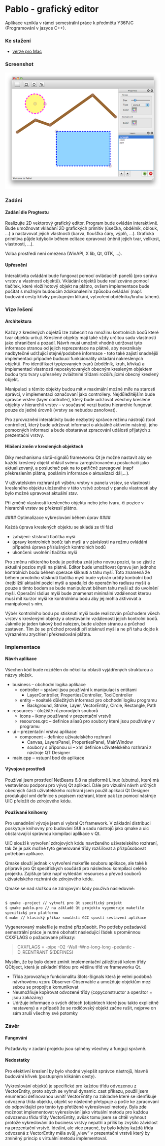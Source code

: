 Pablo - grafický editor
=======================

Aplikace vznikla v rámci semestrální práce k předmětu Y36PJC (Programování v jazyce C++).

### Ke stažení ###
 * [verze pro Mac](https://github.com/peruginni/Pablo/raw/master/bin/pablo.app.dmg)

### Screenshot ###
![Ukázka aplikace](https://github.com/peruginni/Pablo/raw/master/doc/screenshot.png)

### Zadání ###

#### Zadání dle Progtestu ####
Realizujte 2D vektorový grafický editor. Program bude ovládán interaktivně. Bude umožnovat vkládání 2D grafických primitiv (úsečka, obdélník, oblouk, ...) a nastavovat jejich vlastnosti (barva, tloušťka čáry, výplň, ...). Grafická primitiva půjde kdykoliv během editace opravovat (měnit jejich tvar, velikost, vlastnosti, ...).

Volba prostředí není omezena (WinAPI, X lib, Qt, GTK, ...).

#### Upřesnění ####
Interaktivita ovládání bude fungovat pomocí ovládacích panelů (pro správu vrstev a vlastností objektů). Vkládání objektů bude realizováno pomocí tlačítek, které vloží hotový objekt na plátno, ovšem implementace bude počítat s možným budoucím zdokonalením způsobu ovládání (např. budování cesty křivky postupným klikání, vytvoření obdélníku/kruhu tahem).

### Vize řešení ###

#### Architektura ####
Každý z kreslených objektů lze zobecnit na množinu kontrolních bodů které tvar objektu určují. Kreslené objekty mají také vždy určitou sadu vlastností jako ohraničení a pozadí. Návrh musí umožnit vhodně udržovat tyto informace stranou od jejich reprezentace na plátně, aby nevznikaly nadbytečné udržující stejné/podobné informace - toto také zajistí snadnější implementaci případné budoucí funkcionality ukládání nakreslených objektů. Pro identifikaci typizovaných tvarů (obdélník, kruh, křivka) a implementaci vlastností neposkytovaných obecným kresleným objektem budou tyto tvary upřesněny zvláštními třídami rozšiřujícími obecný kreslený objekt.

Manipulaci s těmito objekty budou mít v maximální možné míře na starosti správci, v implementaci označovaní jako controllery. Nejdůležitějším bude správce vrstev (layer controller), který bude udržovat všechny kreslené objekty v hierarchii vrstev – v současné verzi budou hierarchie fungovat pouze do jedné úrovně (vrstvy se nebudou zanořovat).

Pro zprovoznění interaktivity bude nezbytný správce režimu nástrojů (tool controller), který bude udržovat informaci o aktuálně aktivním nástroji, jeho pomocných informací a bude obstarávat zpracování událostí přijatých z prezentační vrstvy.

#### Hlášení změn v kreslených objektech ####
Díky mechanismu slotů-signálů frameworku Qt je možné nastavit aby se každý kreslený objekt ohlásil svému zaregistrovanému posluchači jako aktualizovaný, a posluchač pak na to patřičně zareagoval (např překreslením plátna, posláním informace o aktualizaci dál,...).

V uživatelském rozhraní při výběru vrstvy v panelu vrstev, se vlastnosti kresleného objektu uloženého v této vrstvě zobrazí v panelu vlastností aby bylo možné upravovat aktuální stav.

Při změně vlastností kresleného objektu nebo jeho tvaru, či pozice v hierarchii vrstev se překreslí plátno.

#### Optimalizace vykreslování během úprav ####

Každá úprava kreslených objektu se skládá ze tří fází

 * zahájení: stisknutí tlačítka myši
 * úpravy kontrolních bodů: tah myši a v závislosti na režmu ovládání případná úprava příslušných kontrolních bodů
 * ukončení: uvolnění tlačítka myši

Pro změnu některého bodu je potřeba znát jeho novou pozici, ta se zjistí z aktuální pozice myši na plátně. Editor bude umožňovat úpravu jen jednoho kontrolních bodu během operace kliknutí a tahu myší. Toto znamená že během prvotního stisknutí tlačítka myši bude vybrán určitý kontrolní bod (nejbližší aktuální pozici myši a spadající do operačního radiusu myši) a pouze s tímto bodem se bude manipulovat během tahu myši až do uvolnění myši. Operační rádius myši bude znamenat minimální vzdálenost kterou musí mít kurzor myši ke kontrolnímu bodu aby jej mohla aktivovat a manipulovat s ním.

Výběr kontrolního bodu po stisknutí myši bude realizován průchodem všech vrstev s kreslenými objekty a otestováním vzdálenosti jejich kontrolní bodů. Jakmile je jeden takový bod nalezen, bude uložen stranou a průchod zastaven. Tím že se průchod provádí při stisknutí myši a ne při tahu dojde k výraznému zrychlení překreslování plátna.

### Implementace ###

#### Návrh aplikace ####
Všechen kód bude rozdělen do několika oblastí vyjádřených strukturou a názvy složek.

 * business – obchodní logika aplikace 
   * controller – správci jsou používání k manipulaci s entitami 
     * LayerController, PropertiesController, ToolController
   * entity – nositelé důležitých informací pro obchodní logiku programu 
     * Background, Stroke, Layer, VectorEntity, Circle, Rectangle, Path
 * resources – úložiště různorodých souborů 
   * icons – ikony používané v prezentační vrstvě 
   * resources.qrc – definice aliasů pro soubory které jsou používány v programu
 * ui – prezentační vrstva aplikace 
   * component – definice uživatelského rozhraní 
     * Canvas, LayersPanel, PropertiesPanel, MainWindow
     * soubory s příponou ui – xml definice uživatelského rozhraní z nástroje QT Designer 
 * main.cpp – vstupní bod do aplikace

#### Vývojové prostředí ####
Používal jsem prostředí NetBeans 6.8 na platformě Linux (ubutnu), které má vestavěnou podporu pro vývoj Qt aplikací. Dále pro vizuální návrh určitých obecných částí uživatelského rozhraní jsem použil aplikaci Qt Designer produkující xml definice s popisem rozhraní, které pak lze pomocí nástroje UIC přeložit do zdrojového kódu.

#### Používané knihovny ####
Pro usnadnění vývoje jsem si vybral Qt framework. V základní distribuci poskytuje knihovny pro budování GUI a sadu nástrojů jako qmake a uic obstaravající správnou kompilaci aplikace v Qt.

UIC slouží k vytvoření zdrojových kódu navrženého uživatelského rozhraní, tak že je pak možné tyto generované třídy rozšiřovat a přizpůsobovat potřebám aplikace.

Qmake slouží jednak k vytvoření makefile souboru aplikace, ale také k přípravě pro Qt specifických součástí pro následnou kompilaci celého projektu. Zajištuje také např vyhledání resources a převod souborů uživatelského rozhrání do zdrojového kódu.

Qmake se nad složkou se zdrojovými kódy používá následovně:

<pre><code>
$ qmake -project // vytvoří pro Qt specifický projekt 
$ qmake pablo.pro // na základě Qt projektu vygeneruje makefile specifický pro platformu
$ make // klasický přikaz součásti GCC spustí sestavení aplikace
</code></pre>

Vygenerovaný makefile je možné přizpůsobit. Pro potřeby požadavků semestrální práce je nutné obohatit následující řádek s proměnnou CXXFLAGS o požadované příkazy:

> CXXFLAGS = -pipe -O2 -Wall -Wno-long-long -pedantic -D_REENTRANT $(DEFINES)

Myslím, že by bylo dobré zmínit implementační záležitosti kolem třídy QObject, která je základní třídou pro většinu tříd ve frameworku Qt.
 
 * Třída zprovozňuje funkcionalitu Slots-Signals která je velmi podobná návrhovému vzoru Observer-Observable a umožňuje objektům mezi sebou se propojit a komunikovat
 * Neumožňuje kopírovat odvozené třídy (copyconstructor a operátor = jsou zakázány)
 * Udržuje informace o svých dětech (objektech které jsou takto explicitně nastaveny) a v případě že se rodičovský objekt začne rušit, nejprve on sám zruší všechny své potomky

### Závěr ###

#### Fungování ####
Požadavky v zadání projektu jsou splněny všechny a funguji správně.

#### Nedostatky ####
Pro efektivní kreslení by bylo vhodné vylepšit správce nástrojů, hlavně budování křivek (postupným klikáním cesty).

Vykreslování objektů je specifické pro každou třídu odvozenou z VectorEntity, proto abych se vyhnul dynamic_cast příkazu, použil jsem enumeraci definovanou uvnitř VectorEntity na základně které se idenfikuje odvozená třída objektu, objekt se následně přetypuje a pošle ke zpracování do odpovídající pro tento typ přetižené vykreslovací metody. Byla zde možnost implementovat vykreslování jako virtuální metodu pro každou odvozenou třídu třídy VectorEntity, avšak tomu jsem se chtěl vyhnout protože vykreslování do business vrstvy nepatří a příliš by zvýšilo závislost na prezentační vrstvě. Ideální, ale více pracné, by bylo kdyby každá třída odvozená z VectorEntity měla svůj „view“ v prezentační vrstvě který by zmíněný princip s virtuální metodu implementoval.



